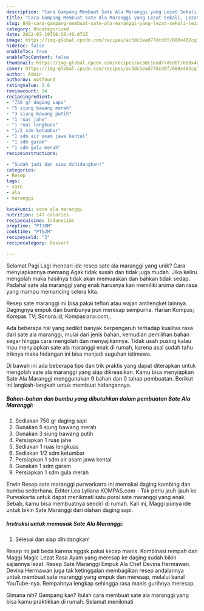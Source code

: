```yaml
---
description: "Cara Gampang Membuat Sate Ala Maranggi yang Lezat Sekali, Lezat"
title: "Cara Gampang Membuat Sate Ala Maranggi yang Lezat Sekali, Lezat"
slug: 849-cara-gampang-membuat-sate-ala-maranggi-yang-lezat-sekali-lezat
category: Uncategorized
date: 2022-07-19T16:56:40.072Z
image: https://img-global.cpcdn.com/recipes/ac3dc1ead77dcd0f/680x482cq70/sate-ala-maranggi-foto-resep-utama.jpg
hideToc: false
enableToc: true
enableTocContent: false
thumbnail: https://img-global.cpcdn.com/recipes/ac3dc1ead77dcd0f/680x482cq70/sate-ala-maranggi-foto-resep-utama.jpg
cover: https://img-global.cpcdn.com/recipes/ac3dc1ead77dcd0f/680x482cq70/sate-ala-maranggi-foto-resep-utama.jpg
author: Admin
authorAv: notfound
ratingvalue: 3.6
reviewcount: 14
recipeingredient:
- "750 gr daging sapi"
- "5 siung bawang merah"
- "3 siung bawang putih"
- "1 ruas jahe"
- "1 ruas lengkuas"
- "1/2 sdm ketumbar"
- "1 sdm air asam jawa kental"
- "1 sdm garam"
- "1 sdm gula merah"
recipeinstructions:

- "Sudah jadi dan siap dihidangkan!"
categories:
- Resep
tags:
- sate
- ala
- maranggi

katakunci: sate ala maranggi 
nutrition: 147 calories
recipecuisine: Indonesian
preptime: "PT38M"
cooktime: "PT52M"
recipeyield: "3"
recipecategory: Dessert

---
```



Selamat Pagi Lagi mencari ide resep sate ala maranggi yang unik? Cara menyiapkannya memang Agak tidak susah dan tidak juga mudah. Jika keliru mengolah maka hasilnya tidak akan memuaskan dan bahkan tidak sedap. Padahal sate ala maranggi yang enak harusnya kan memiliki aroma dan rasa yang mampu memancing selera kita.


Resep sate maranggi ini bisa pakai teflon atau wajan antilengket lainnya. Dagingnya empuk dan bumbunya pun meresap sempurna. Harian Kompas; Kompas TV; Sonora.id; Kompasiana.com;.

Ada beberapa hal yang sedikit banyak berpengaruh terhadap kualitas rasa dari sate ala maranggi, mulai dari jenis bahan, kemudian pemilihan bahan segar hingga cara mengolah dan menyajikannya. Tidak usah pusing kalau mau menyiapkan sate ala maranggi enak di rumah, karena asal sudah tahu triknya maka hidangan ini bisa menjadi suguhan istimewa.


Di bawah ini ada beberapa tips dan trik praktis yang dapat diterapkan untuk mengolah sate ala maranggi yang siap dikreasikan. Kamu bisa menyiapkan Sate Ala Maranggi menggunakan 9 bahan dan 0 tahap pembuatan. Berikut ini langkah-langkah untuk membuat hidangannya.

<!--inarticleads1-->

##### Bahan-bahan dan bumbu yang dibutuhkan dalam pembuatan Sate Ala Maranggi:

1. Sediakan 750 gr daging sapi
1. Gunakan 5 siung bawang merah
1. Gunakan 3 siung bawang putih
1. Persiapkan 1 ruas jahe
1. Sediakan 1 ruas lengkuas
1. Sediakan 1/2 sdm ketumbar
1. Persiapkan 1 sdm air asam jawa kental
1. Gunakan 1 sdm garam
1. Persiapkan 1 sdm gula merah


Erwin Resep sate maranggi purwarkarta ini memakai daging kambing dan bumbu sederhana. Editor Lea Lyliana KOMPAS.com - Tak perlu jauh-jauh ke Purwakarta untuk dapat menikmati satu porsi sate maranggi yang enak. Sebab, kamu bisa membuatnya sendiri di rumah. Kali ini, Maggi punya ide untuk bikin Sate Maranggi dari olahan daging sapi. 

<!--inarticleads2-->

##### Instruksi untuk memasak Sate Ala Maranggi:


1. Selesai dan siap dihidangkan!

Resep ini jadi beda karena nggak pakai kecap manis. Kombinasi rempah dan Maggi Magic Lezat Rasa Ayam yang meresap ke daging sudah bikin sajiannya lezat. Resep Sate Maranggi Empuk Ala Chef Devina Hermawan. Devina Hermawan juga tak ketinggalan membagikan resep andalannya untuk membuat sate maranggi yang empuk dan meresap, melalui kanal YouTube-nya. Rempahnya lengkap sehingga rasa manis gurihnya meresap. 

Gimana nih? Gampang kan? Itulah cara membuat sate ala maranggi yang bisa kamu praktikkan di rumah. Selamat menikmati
